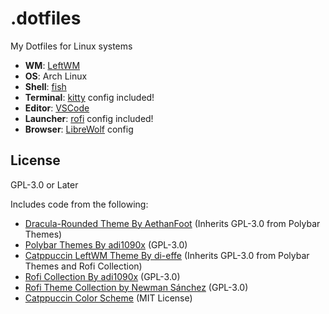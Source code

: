 # .dotfiles

My Dotfiles for Linux systems

- **WM**: [LeftWM](http://leftwm.org/)
- **OS**: Arch Linux
- **Shell**: [fish](https://wiki.archlinux.org/index.php/fish)
- **Terminal**: [kitty](https://github.com/kovidgoyal/kitty/) config included!
- **Editor**: [VSCode](https://code.visualstudio.com/)
- **Launcher**: [rofi](https://github.com/davatorium/rofi/) config included!
- **Browser**: [LibreWolf](https://librewolf.net/) config

## License

GPL-3.0 or Later

Includes code from the following:

- [Dracula-Rounded Theme By AethanFoot](https://github.com/AethanFoot/leftwm-theme-dracula-rounded) (Inherits GPL-3.0 from Polybar Themes)
- [Polybar Themes By adi1090x](https://github.com/adi1090x/polybar-themes) (GPL-3.0)
- [Catppuccin LeftWM Theme By di-effe](https://github.com/di-effe/catppuccin/tree/main) (Inherits GPL-3.0 from Polybar Themes and Rofi Collection)
- [Rofi Collection By adi1090x](https://github.com/adi1090x/rofi) (GPL-3.0)
- [Rofi Theme Collection by Newman Sánchez](https://github.com/newmanls/rofi-themes-collection) (GPL-3.0)
- [Catppuccin Color Scheme](https://github.com/catppuccin/) (MIT License)
